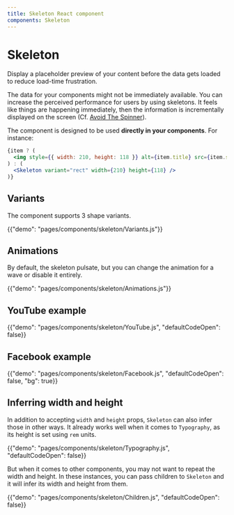 ```yaml
---
title: Skeleton React component
components: Skeleton
---
```


# Skeleton

<p class="description">Display a placeholder preview of your content before the data gets loaded to reduce load-time frustration.</p>

The data for your components might not be immediately available. You can increase the perceived performance for users by using skeletons. It feels like things are happening immediately, then the information is incrementally displayed on the screen (Cf. [Avoid The Spinner](https://www.lukew.com/ff/entry.asp?1797)).

The component is designed to be used **directly in your components**.
For instance:

```jsx
{item ? (
  <img style={{ width: 210, height: 118 }} alt={item.title} src={item.src} />
) : (
  <Skeleton variant="rect" width={210} height={118} />
)}
```

## Variants

The component supports 3 shape variants.

{{"demo": "pages/components/skeleton/Variants.js"}}

## Animations

By default, the skeleton pulsate, but you can change the animation for a wave or disable it entirely.

{{"demo": "pages/components/skeleton/Animations.js"}}

## YouTube example

{{"demo": "pages/components/skeleton/YouTube.js", "defaultCodeOpen": false}}

## Facebook example

{{"demo": "pages/components/skeleton/Facebook.js", "defaultCodeOpen": false, "bg": true}}

## Inferring width and height

In addition to accepting `width` and `height` props, `Skeleton` can also infer
those in other ways. It already works well when it comes to `Typography`, as
its height is set using `rem` units.

{{"demo": "pages/components/skeleton/Typography.js", "defaultCodeOpen": false}}

But when it comes to other components, you may not want to repeat the width and
height. In these instances, you can pass children to `Skeleton` and it will
infer its width and height from them.

{{"demo": "pages/components/skeleton/Children.js", "defaultCodeOpen": false}}
